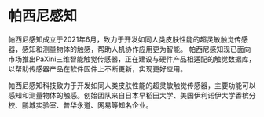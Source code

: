 # 帕西尼感知

帕西尼感知成立于2021年6月，致力于开发如同人类皮肤性能的超灵敏触觉传感器，感知和测量物体的触感，帮助人机协作应用更为智能。 帕西尼感知现已面向市场推出PaXini三维智能触觉传感器，正在建设与硬件产品相适配的触觉数据库，以帮助传感器产品在软件固件上不断更新，实现更好应用。

帕西尼感知科技致力于开发如同人类皮肤性能的超灵敏触觉传感器，主要功能可以感知和测量物体的触感。创始团队来自日本早稻田大学、美国伊利诺伊大学香槟分校、鹏城实验室、普华永道、网易等知名企业。
